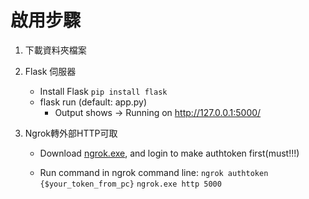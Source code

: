# 啟用步驟
1. 下載資料夾檔案

2. Flask 伺服器
    * Install Flask `pip install flask`
    * flask run (default: app.py)
        * Output shows -> Running on http://127.0.0.1:5000/
3. Ngrok轉外部HTTP可取
    * Download [ngrok.exe](https://dashboard.ngrok.com/get-started/setup), and login to make authtoken first(must!!!)

    * Run command in ngrok command line:
    `ngrok authtoken {$your_token_from_pc}`
    `ngrok.exe http 5000` 
